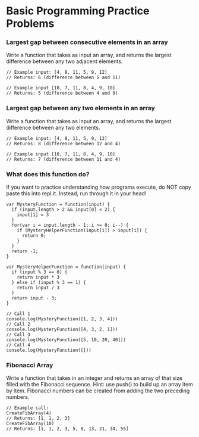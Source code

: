 # Basic Programming Practice Problems


### Largest gap between consecutive elements in an array

Write a function that takes as input an array, and returns the largest difference between any two adjacent elements.

```
// Example input: [4, 8, 11, 5, 9, 12]
// Returns: 6 (difference between 5 and 11)

// Example input [10, 7, 11, 8, 4, 9, 10]
// Returns: 5 (difference between 4 and 9)
```


### Largest gap between any two elements in an array

Write a function that takes as input an array, and returns the largest difference between any two elements.

```
// Example input: [4, 8, 11, 5, 9, 12]
// Returns: 8 (difference between 12 and 4)

// Example input [10, 7, 11, 8, 4, 9, 10]
// Returns: 7 (difference between 11 and 4)
```


### What does this function do?

If you want to practice understanding how programs execute, do NOT copy paste this into repl.it. Instead, run through it in your head!

```
var MysteryFunction = function(input) {
  if (input.length > 2 && input[0] < 2) {
    input[1] = 3
  }
  for(var i = input.length - 1; i >= 0; i--) {
    if (MysteryHelperFunction(input[i]) > input[i]) {
      return 0;
    }
  }
  return -1;
}

var MysteryHelperFunction = function(input) {
  if (input % 3 == 0) {
    return input * 3
  } else if (input % 3 == 1) {
    return input / 3
  }
  return input - 3;
}

// Call 1
console.log(MysteryFunction([1, 2, 3, 4]))
// Call 2
console.log(MysteryFunction([4, 3, 2, 1]))
// Call 3
console.log(MysteryFunction([5, 10, 20, 40]))
// Call 4
console.log(MysteryFunction([]))
```


### Fibonacci Array

Write a function that takes in an integer and returns an array of that size filled with the Fibonacci sequence. Hint: use push() to build up an array item by item. Fibonacci numbers can be created from adding the two preceding numbers.

```
// Example call:
CreateFibArray(4)
// Returns: [1, 1, 2, 3]
CreateFibArray(10)
// Returns: [1, 1, 2, 3, 5, 8, 13, 21, 34, 55]
```